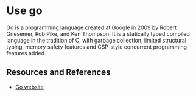 # Use go

Go is a programming language created at Google in 2009 by Robert Griesemer, Rob Pike, and Ken Thompson. It is a statically typed compiled language in the tradition of C, with garbage collection, limited structural typing, memory safety features and CSP-style concurrent programming features added.

## Resources and References

- [Go website](https://go.dev/)
